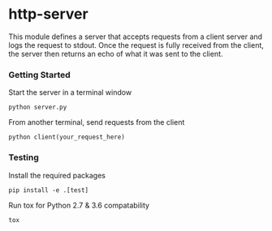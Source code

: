 # http-server


This module defines a server that accepts requests from a client server and logs the request to stdout. Once the request is fully received from the client, the server then returns an echo of what it was sent to the client.


### Getting Started

Start the server in a terminal window
```
python server.py
```

From another terminal, send requests from the client
```
python client(your_request_here)
```

### Testing

Install the required packages
```
pip install -e .[test]
```

Run tox for Python 2.7 & 3.6 compatability
```
tox
```